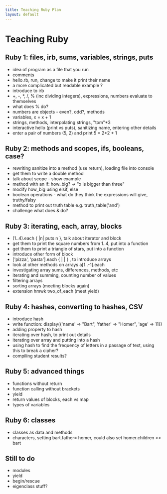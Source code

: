 ```yaml
---
title: Teaching Ruby Plan
layout: default
---
```


# Teaching Ruby

## Ruby 1: files, irb, sums, variables, strings, puts

- idea of program as a file that you run
- comments
- hello.rb, run, change to make it print their name
- a more complicated but readable example ?
- introduce to irb
- +, -, *, /, % (inc dividing integers), expressions, numbers evaluate to themselves
- what does % do?
- numbers are objects - even?, odd?, methods 
- variables, x = x + 1
- strings, methods, interpolating strings, "tom"*3
- interactive hello (print vs puts), sanitizing name, entering other details
- enter a pair of numbers (5, 2) and print 5 = 2*2 + 1


## Ruby 2: methods and scopes, ifs, booleans, case?

- rewriting sanitize into a method (use return), loading file into console
- get them to write a double method
- talk about scope - show example
- method with an if: how_big? -> "x is bigger than three"
- modify how_big using elsif, else
- boolean operations - what do they think the expressions will give, truthy/falsy
- method to print out truth table e.g. truth_table('and')
- challenge what does & do? 

## Ruby 3: iterating, each, array, blocks

- (1..4).each { |n| puts n }, talk about iterator and block
- get them to print the square numbers from 1..4, put into a function
- get them to print a triangle of stars, put into a function
- introduce other form of block
- ['pizza', 'pasta'].each { | |  } , to introduce arrays
- look at other methods on arrays a[1..-1].each
- investigating array sums, differences, methods, etc
- iterating and summing, counting number of values
- filtering arrays
- sorting arrays (meeting blocks again)
- extension hmwk two_of_each (meet yield)

## Ruby 4: hashes, converting to hashes, CSV
- introduce hash
- write function: display({'name' => "Bart", 'father' => "Homer", 'age' => 11})
- adding property to hash
- iterating over hash, to print out details
- iterating over array and putting into a hash
- using hash to find the frequency of letters in a passage of text, using this to break a cipher?
- compiling student results? 

## Ruby 5: advanced things
- functions without return
- function calling without brackets
- yield
- return values of blocks, each vs map
- types of variables



## Ruby 6: classes
- classes as data and methods
- characters, setting bart.father= homer, could also set homer.children << bart



## Still to do
- modules
- yield
- begin/rescue
- eigenclass stuff?



